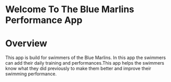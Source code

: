 # Welcome To The Blue Marlins Performance App

# Overview
This app is build for swimmers of the Blue Marlins. In this app the swimmers can add their daily training and performances.This app helps the swimmers know what they did previously to make them better and improve their swimming performance.
